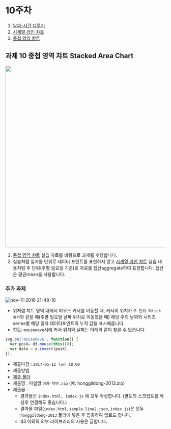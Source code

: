 10주차
===

1. [날짜-시간 다루기](./01_date.md)
2. [시계열 라인 챠트](./02_time-series.md)
3. [중첩 영역 챠트](./03_stack.md)


## 과제 10 중첩 영역 챠트 Stacked Area Chart

<img width="570" src="https://cloud.githubusercontent.com/assets/253408/20214250/55cbc812-a850-11e6-9ec3-47aa6ed430f2.png">

1. [중첩 영역 챠트](./03_stack.md) 실습 자료를 바탕으로 과제를 수행합니다.
2. 실습처럼 일자를 단위로 데이터 포인트를 표현하지 않고 [시계열 라인 챠트](./02_time-series.md) 실습 내용처럼 주 단위(주별 일요일 기준)로 자료를 집산aggregate하여 표현합니다. 집산은 평균mean을 사용합니다.


### 추가 과제

![nov-11-2016 21-48-16](https://cloud.githubusercontent.com/assets/253408/20215592/9d0e4364-a858-11e6-867a-60c4ddfece7e.gif)

- 위처럼 챠트 영역 내에서 마우스 커서를 이동할 때, 커서의 위치가 `주 단위 틱tick 위치`와 같을 때(주별 일요일 날짜 위치로 이동했을 때) 해당 주의 날짜와 시리즈series별 해당 일자 데이터포인트의 누적 값을 표시해줍니다.
- 힌트: `mousemove`시에 커서 위치와 날짜는 아래와 같이 찾을 수 있습니다.

```javascript
svg.on('mousemove', function() {
  var posX= d3.mouse(this)[0];
  var date = x.invert(posX);
});
```


- 제출마감 : `2017-05-12 (금) 18:00`
- 제출방법
 - [제출 폴더](https://www.dropbox.com/request/sMrjlRmgAdaiBznRovln)
 - 제출명 : 파일명 `이름-학번.zip` (예: honggildong-2013.zip)
 - 제출물 :
   - 결과물은 `index.html, index.js` 에 모두 작성합니다. (별도의 스크립트를 작성후 연결해도 좋습니다.)
   - 결과물 파일(`index.html`, `sample.line2.json`, `index.js`)은 모두 `honggildong-2013` 폴더에 넣은 후 압축하여 업로드 합니다.
   - d3 이외의 외부 라이브러리의 사용은 금합니다.
